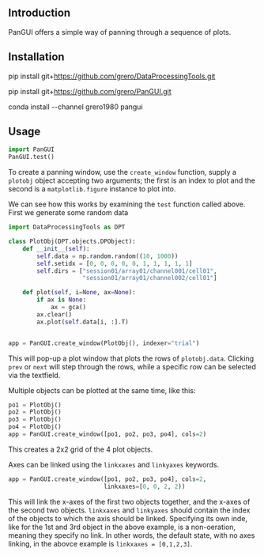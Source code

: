 Introduction
------------
PanGUI offers a simple way of panning through a sequence of plots.

Installation
-----------

pip install git+https://github.com/grero/DataProcessingTools.git

pip install git+https://github.com/grero/PanGUI.git

conda install --channel grero1980 pangui

Usage
------

```python
import PanGUI
PanGUI.test()
```

To create a panning window, use the ```create_window``` function, supply a ```plotobj``` object accepting two arguments; the first is an index to plot and the second is a ```matplotlib.figure``` instance to plot into.  

We can see how this works by examining the ```test``` function called above. First we generate some random data

```python
import DataProcessingTools as DPT

class PlotObj(DPT.objects.DPObject):
    def __init__(self):
        self.data = np.random.random((10, 1000))
        self.setidx = [0, 0, 0, 0, 0, 1, 1, 1, 1, 1] 
        self.dirs = ["session01/array01/channel001/cell01",
                     "session01/array01/channel002/cell01"]

    def plot(self, i=None, ax=None):
        if ax is None:
            ax = gca()
        ax.clear()
        ax.plot(self.data[i, :].T)


app = PanGUI.create_window(PlotObj(), indexer="trial")
```
This will pop-up a plot window that plots the rows of `plotobj.data`. Clicking `prev` or `next` will step through the rows, while a specific row can be selected via the textfield.

Multiple objects can be plotted at the same time, like this:

```python
po1 = PlotObj()
po2 = PlotObj()
po3 = PlotObj()
po4 = PlotObj()
app = PanGUI.create_window([po1, po2, po3, po4], cols=2)
```

This creates a 2x2 grid of the 4 plot objects.

Axes can be linked using the `linkxaxes` and `linkyaxes` keywords.

```python
app = PanGUI.create_window([po1, po2, po3, po4], cols=2,
                           linkxaxes=[0, 0, 2, 2))
```
This will link the x-axes of the first two objects together, and the x-axes of the second two objects. 
`linkxaxes` and `linkyaxes` should contain the index of the objects to which the axis should be linked. Specifying its own inde, like for the 1st and 3rd object in the above example, is a non-oeration, meaning they specify no link. In other words, the default state, with no axes linking, in the abovce example is `linkxaxes = [0,1,2,3]`.
